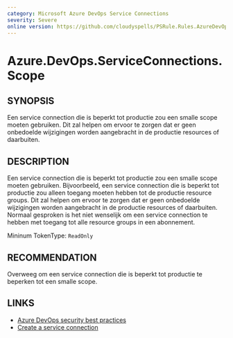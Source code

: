 ```yaml
---
category: Microsoft Azure DevOps Service Connections
severity: Severe
online version: https://github.com/cloudyspells/PSRule.Rules.AzureDevOps/blob/main/src/PSRule.Rules.AzureDevOps/en-US/Azure.DevOps.ServiceConnections.Scope.md
---
```


# Azure.DevOps.ServiceConnections.Scope

## SYNOPSIS

Een service connection die is beperkt tot productie zou een smalle scope
moeten gebruiken. Dit zal helpen om ervoor te zorgen dat er geen onbedoelde
wijzigingen worden aangebracht in de productie resources of daarbuiten.

## DESCRIPTION

Een service connection die is beperkt tot productie zou een smalle scope
moeten gebruiken. Bijvoorbeeld, een service connection die is beperkt tot
productie zou alleen toegang moeten hebben tot de productie resource groups.
Dit zal helpen om ervoor te zorgen dat er geen onbedoelde wijzigingen worden
aangebracht in de productie resources of daarbuiten. Normaal gesproken is
het niet wenselijk om een service connection te hebben met toegang tot alle
resource groups in een abonnement.

Mininum TokenType: `ReadOnly`

## RECOMMENDATION

Overweeg om een service connection die is beperkt tot productie te beperken
tot een smalle scope.

## LINKS

- [Azure DevOps security best practices](https://learn.microsoft.com/nl-nl/azure/devops/organizations/security/security-best-practices?view=azure-devops#scope-service-accounts)
- [Create a service connection](https://docs.microsoft.com/nl-nl/azure/devops/pipelines/library/connect-to-azure?view=azure-devops&tabs=yaml)
